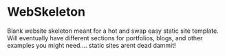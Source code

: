 # WebSkeleton

Blank website skeleton meant for a hot and swap easy static site template. Will eventually have different sections for portfolios, blogs, and other examples you might need.... static sites arent dead dammit!
